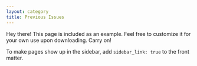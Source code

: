 ```yaml
---
layout: category
title: Previous Issues
---
```


<p class="message">
  Hey there! This page is included as an example. Feel free to customize it
  for your own use upon downloading. Carry on!
</p>

To make pages show up in the sidebar, add `sidebar_link: true` to the front
matter.